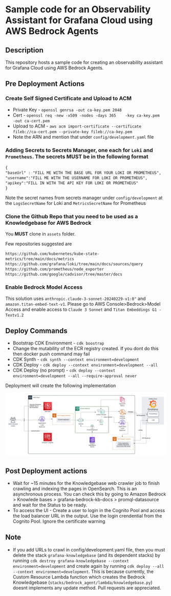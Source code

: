 
# Sample code for an Observability Assistant for Grafana Cloud using AWS Bedrock Agents

## Description

This repository hosts a sample code for creating an observability assistant for Grafana Cloud using AWS Bedrock Agents.

## Pre Deployment Actions
### Create Self Signed Certificate and Upload to ACM

* Private Key - `openssl genrsa -out ca-key.pem 2048`
* Cert - `openssl req -new -x509 -nodes -days 365    -key ca-key.pem    -out ca-cert.pem`
* Upload to ACM - `aws acm import-certificate --certificate fileb://ca-cert.pem --private-key fileb://ca-key.pem`
* Note the ARN and mention that under `config/development.yaml` file

### Adding Secrets to Secrets Manager, one each for `Loki` and `Prometheus`. The secrets MUST be in the following format

```
{
"baseUrl" : "FILL ME WITH THE BASE URL FOR YOUR LOKI OR PROMETHEUS",
"username":"FILL ME WITH THE USERNAME FOR LOKI OR PROMETHEUS",
"apikey":"FILL IN WITH THE API KEY FOR LOKI OR PROMETHEUS"
}
```

Note the secret names from secrets manager under `config/development` at the `LogsSecretName` for Loki and `MetricsSecretName` for Prometheus

### Clone the Github Repo that you need to be used as a Knowledgebase for AWS Bedrock

You **MUST** clone in `assets` folder.

Few repositories suggested are 

```
https://github.com/kubernetes/kube-state-metrics/tree/main/docs/metrics
https://github.com/grafana/loki/tree/main/docs/sources/query
https://github.com/prometheus/node_exporter
https://github.com/google/cadvisor/tree/master/docs
```

### Enable Bedrock Model Access

This solution uses `anthropic.claude-3-sonnet-20240229-v1:0"` and `amazon.titan-embed-text-v1`. Please go to AWS Console>Bedrock>Model Access and enable access to `Claude 3 Sonnet` and `Titan Embeddings G1 - Textv1.2`


## Deploy Commands

* Bootstrap CDK Environment - `cdk boostrap`
* Change the mutability of the ECR registry created. If you dont do this then docker push command may fail
* CDK Synth - `cdk synth --context environment=development`
* CDK Deploy - `cdk deploy --context environment=development --all`
* CDK Deploy (no prompt) - `cdk deploy --context environment=development --all --require-approval never`

Deployment will create the following implementation

![image](./images/grafana-genai-asssistant.jpeg)

## Post Deployment actions

* Wait for ~15 minutes for the Knowledgebase web crawler job to finish crawling and indexing the pages in OpenSearch. This is an asynchronous process. You can check this by going to Amazon Bedrock > Knowlede bases > grafana-bedrock-kb-docs > promql-datasource and wait for the Status to be ready.
* To access the UI - Create a user to login in the Cognito Pool and access the load balancer URL in the output. Use the login crendential from the Cognito Pool. Ignore the certificate warning


## Note

* If you add URLs to crawl in config/development.yaml file, then you must delete the stack `grafana-knowledgebase` (and its dependent stacks) by running `cdk destroy grafana-knowledgebase --context environment=development` and create again by running `cdk deploy --all --context environment=development`. This is because currently, the Custom Resource Lambda function which creates the Bedrock Knowledgebase (`stacks/bedrock_agent/lambda/knowledgebase.py`) doesnt implements any update method. Pull requests are appreciated.